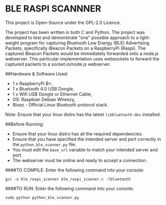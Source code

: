 # BLE RASPI SCANNNER
This project is Open-Source under the GPL-2.0 Licence.

The project has been written in both C and Python. 
The project was developed to test and demonstrate "one" possible approach to a light-weight program for capturing Bluetooth Low Energy (BLE) Advertising Packets, specifically iBeacon Packets on a RaspberryPi (Raspi). The captured iBeacon Packets would be immediately forwarded onto a node.js webserver. This particular implementation uses websockets to forward the captured packets to a socket.io/node.js webserver. 

##Hardware & Software Used:
* 1 x RaspberryPi B+,
* 1 x Bluetooth 4.0  USB Dongle,
* 1 x Wifi USB Dongle or Ethernet Cable,
* OS: Raspbian Debian Wheezy,
* Bluez - Official Linux Bluetooth protocol stack.

Note: Ensure that your linux distro has the latest `libbluetooth-dev` installed.

##Before Running:
* Ensure that your linux distro has all the required dependencies.
* Ensure that you have specified the intended server and port correctly in the `python_ble_scanner.py` file.
* You must edit the `base_url` variable to match your intended server and port.
* The webserver must be online and ready to accept a connection. 

####TO COMPILE:
Enter the following command into your console:

```gcc -o ble_raspi_scanner ble_raspi_scanner.c -lbluetooth```

####TO RUN:
Enter the following command into your console: 

```sudo python python_ble_scanner.py```
